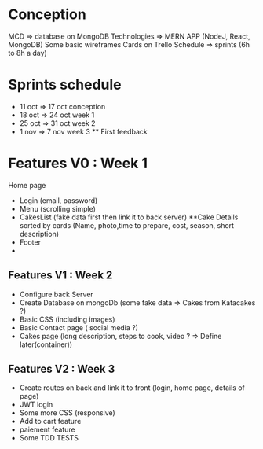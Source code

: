 # Conception
MCD => database on MongoDB
Technologies => MERN APP (NodeJ, React, MongoDB)
Some basic wireframes
Cards on Trello
Schedule => sprints (6h to 8h a day)

# Sprints schedule
- 11 oct => 17 oct conception
- 18 oct => 24 oct week 1
- 25 oct => 31 oct week 2
- 1  nov =>  7 nov week 3
** First feedback 

# Features V0 : Week 1
Home page
- Login (email, password)
- Menu (scrolling simple)
- CakesList (fake data first then link it to back server)
**Cake Details sorted by cards (Name, photo,time to prepare, cost, season, short description)
- Footer 
- 

## Features V1 : Week 2
- Configure back Server
- Create Database on mongoDb (some fake data => Cakes from Katacakes ?)
- Basic CSS (including images)
- Basic Contact page ( social media ?)
- Cakes page (long description, steps to cook, video ? => Define later(container))

## Features V2 : Week 3
- Create routes on back and link it to front (login, home page, details of page)
- JWT login
- Some more CSS (responsive)
- Add to cart feature
- paiement feature
- Some TDD TESTS
## 






